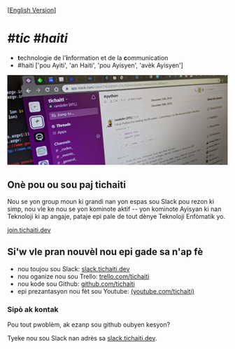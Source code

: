 [[English Version](en/README.md)]

# _#tic #haiti_
- <b>t</b>echnologie de l'<b>i</b>nformation et de la <b>c</b>ommunication 
- #haiti ['pou Ayiti', 'an Haiti', 'pou Ayisyen', 'av&egrave;k Ayisyen']

![Slack Channels](./media/slack_banner.png)

## On&egrave; pou ou sou paj tichaiti

Nou se yon group moun ki grandi nan yon espas sou Slack pou rezon ki simp, nou vle ke nou se yon kominote aktif -- yon kominote Ayisyan ki nan Teknoloji ki ap angaje, pataje epi pale de tout d&egrave;nye Teknoloji Enf&ograve;matik yo.

[join.tichaiti.dev](http://join.tichaiti.dev)


## Si'w vle pran nouv&egrave;l nou epi gade sa n'ap f&egrave; 

- nou toujou sou Slack: [slack.tichaiti.dev](https://slack.tichaiti.dev)
- nou oganize nou sou Trello: [trello.com/tichaiti](https://trello.com/tichaiti)
- nou kode sou Github: [github.com/tichaiti](https://github.com/tichaiti)
- epi prezantasyon nou f&egrave;t sou Youtube: [(youtube.com/tichaiti)](https://www.youtube.com/channel/UC7HPriaqy3rYKrsqWOxKqEQ)

### Sip&ograve; ak kontak

Pou tout pwobl&egrave;m, ak ezanp sou github oubyen kesyon? 

Tyeke nou sou Slack nan adr&egrave;s sa [slack.tichaiti.dev](https://slack.tichaiti.dev).

